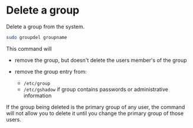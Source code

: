 # Delete a group

Delete a group from the system.

```sh
sudo groupdel groupname
```

This command will

- remove the group, but doesn't delete the users member's of the group
- remove the group entry from:

  - `/etc/group`
  - `/etc/gshadow` if group contains passwords or administrative information

If the group being deleted is the primary group of any user, the command will not allow you to delete it until you change the primary group of those users.
